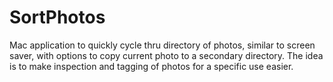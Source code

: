SortPhotos
==========

Mac application to quickly cycle thru directory of photos, similar to screen saver, with options to copy current photo to a secondary directory.  The  idea is to make inspection and tagging of photos for a specific use easier.
